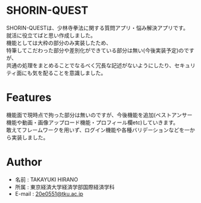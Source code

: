 # SHORIN-QUEST
SHORIN-QUESTは、少林寺拳法に関する質問アプリ・悩み解決アプリです。<br>
就活に役立てばと思い作成しました。<br>
機能としては大枠の部分のみ実装したため、<br>
特筆してこだわった部分や差別化ができている部分は無い(今後実装予定)のですが、<br>
共通の処理をまとめることでなるべく冗長な記述がないようにしたり、セキュリティ面にも気を配ることを意識しました。

# Features
機能面で現時点で拘った部分は無いのですが、今後機能を追加(ベストアンサー機能や動画・画像アップロード機能・プロフィール欄etc)していきます。<br>
敢えてフレームワークを用いず、ログイン機能や各種バリデーションなどを一から実装しました。<br>

# Author
* 名前 : TAKAYUKI HIRANO
* 所属 : 東京経済大学経済学部国際経済学科
* E-mail : 20e0551@tku.ac.jp

